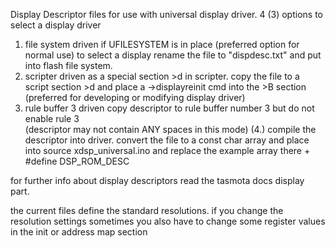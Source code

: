 Display Descriptor files for use with universal display driver.
4 (3) options to select a display driver

1. file system driven if UFILESYSTEM is in place (preferred option for normal use)
  to select a display rename the file to "dispdesc.txt" and put into flash file system.
2. scripter driven as a special section >d in scripter.
  copy the file to a script section >d and place a ->displayreinit cmd into the >B section
  (preferred for developing or modifying display driver)
3. rule buffer 3 driven
  copy descriptor to rule buffer number 3 but do not enable rule 3  
  (descriptor may not contain ANY spaces in this mode)
(4.) compile the descriptor into driver.
  convert the file to a const char array and place into source xdsp_universal.ino
  and replace the example array there + #define DSP_ROM_DESC

for further info about display descriptors read the tasmota docs display part.

the current files define the standard resolutions. if you change the resolution settings
sometimes you also have to change some register values in the init or address map section
